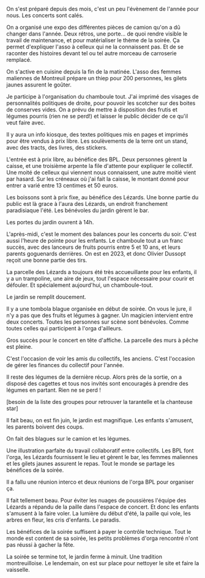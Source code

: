 
On s'est préparé depuis des mois, c'est un peu l'évènement de l'année pour nous.
Les concerts sont calés.

On a organisé une expo des différentes pièces de camion qu'on a dû changer dans l'année. Deux rétros, une porte... de quoi rendre visible le travail de maintenance, et pour matérialiser le thème de la soirée. Ça permet d'expliquer l'asso à celleux qui ne la connaissent pas. Et de se raconter des histoires devant tel ou tel autre morceau de carroserie remplacé.

On s'active en cuisine depuis la fin de la matinée. L'asso des femmes maliennes de Montreuil prépare un thiep pour 200 personnes, les gilets jaunes assurent le goûter.

Je participe à l'organisation du chamboule tout. J'ai imprimé des visages de personnalités politiques de droite, pour pouvoir les scotcher sur des boites de conserves vides. On a prévu de mettre à disposition des frutis et légumes pourris (rien ne se perd!) et laisser le public décider de ce qu'il veut faire avec.

Il y aura un info kiosque, des textes politiques mis en pages et imprimés pour être vendus à prix libre. Les soulèvements de la terre ont un stand, avec des tracts, des livres, des stickers.

L'entrée est à prix libre, au bénéfice des BPL. Deux personnes gèrent la caisse, et une troisième arpente la file d'attente pour expliquer le collectif. Une moité de celleux qui viennent nous connaissent, une autre moitié vient par hasard. Sur les créneaux où j'ai fait la caisse, le montant donné pour entrer a varié entre 13 centimes et 50 euros.

Les boissons sont à prix fixe, au bénéfice des Lézards. Une bonne partie du public est là grace à l'aura des Lézards, un endroit franchement paradisiaque l'été. Les bénévoles du jardin gèrent le bar.

Les portes du jardin ouvrent à 14h.

L'après-midi, c'est le moment des balances pour les concerts du soir. C'est aussi l'heure de pointe pour les enfants. Le chamboule tout a un franc succès, avec des lanceurs de fruits pourris entre 5 et 10 ans, et leurs parents goguenards derrières. On est en 2023, et donc Olivier Dussopt reçoit une bonne partie des tirs.

La parcelle des Lézards a toujours été très accueuillante pour les enfants, il y a un trampoline, une aire de jeux, tout l'espace nécessaire pour courir et défouler. Et spécialement aujourd'hui, un chamboule-tout.

Le jardin se remplit doucement.

Il y a une tombola blague organisée en début de soirée. On vous le jure, il n'y a pas que des fruits et légumes à gagner. Un magicien intervient entre deux concerts. Toutes les personnes sur scène sont bénévoles. Comme toutes celles qui participent à l'orga d'ailleurs.

Gros succès pour le concert en tête d'affiche. La parcelle des murs à pêche est pleine.


C'est l'occasion de voir les amis du collectifs, les anciens. C'est l'occasion de gérer les finances du collectif pour l'année.

Il reste des légumes de la dernière récup. Alors près de la sortie, on a disposé des cagettes et tous nos invités sont encouragés à prendre des légumes en partant. Rien ne se perd !

[besoin de la liste des groupes pour retrouver la tarantelle et la chanteuse star]

Il fait beau, on est fin juin, le jardin est magnifique. Les enfants s'amusent, les parents boivent des coups.

On fait des blagues sur le camion et les légumes.

Une illustration parfaite du travail collaboratif entre collectifs. Les BPL font l'orga, les Lézards fournissent le lieu et gèrent le bar, les femmes maliennes et les gilets jaunes assurent le repas. Tout le monde se partage les bénéfices de la soirée.

Il a fallu une réunion interco et deux réunions de l'orga BPL pour organiser ça.

Il fait tellement beau. Pour éviter les nuages de poussières l'équipe des Lézards a répandu de la paille dans l'espace de concert. Et donc les enfants s'amusent à la faire voler. La lumière du début d'été, la paille qui vole, les arbres en fleur, les cris d'enfants. Le paradis.

Les bénéfices de la soirée suffisent à payer le contrôle technique. Tout le monde est content de sa soirée, les petits problèmes d'orga rencontré n'ont pas réussi à gacher la fête.

La soirée se termine tot, le jardin ferme à minuit. Une tradition montreuilloise. Le lendemain, on est sur place pour nettoyer le site et faire la vaisselle.


